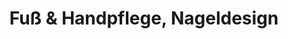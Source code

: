 ---
title: "Fuß & Handpflege, Nageldesign"
url: /ratingen/fuss-und-handpflege-nageldesign/
shop: Kosmetik
---